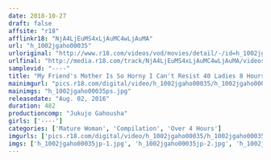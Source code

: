 ```yaml
---
date: 2018-10-27
draft: false
affsite: "r18"
afflinkr18: "NjA4LjEuMS4xLjAuMC4wLjAuMA"
url: "h_1002jgaho00035"
urloriginal: "http://www.r18.com/videos/vod/movies/detail/-/id=h_1002jgaho00035"
urlfinal: "http://media.r18.com/track/NjA4LjEuMS4xLjAuMC4wLjAuMA/videos/vod/movies/detail/-/id=h_1002jgaho00035"
samplevid: "----"
title: "My Friend's Mother Is So Horny I Can't Resist 40 Ladies 8 Hours"
mainimgurl: "pics.r18.com/digital/video/h_1002jgaho00035/h_1002jgaho00035ps.jpg"
mainimgs: "h_1002jgaho00035ps.jpg"
releasedate: "Aug. 02, 2016"
duration: 482
productioncomp: "Jukujo Gahousha"
girls: ['----']
categories: ['Mature Woman', 'Compilation', 'Over 4 Hours']
imgurls: ['pics.r18.com/digital/video/h_1002jgaho00035/h_1002jgaho00035jp-1.jpg', 'pics.r18.com/digital/video/h_1002jgaho00035/h_1002jgaho00035jp-2.jpg', 'pics.r18.com/digital/video/h_1002jgaho00035/h_1002jgaho00035jp-3.jpg', 'pics.r18.com/digital/video/h_1002jgaho00035/h_1002jgaho00035jp-4.jpg', 'pics.r18.com/digital/video/h_1002jgaho00035/h_1002jgaho00035jp-5.jpg', 'pics.r18.com/digital/video/h_1002jgaho00035/h_1002jgaho00035jp-6.jpg', 'pics.r18.com/digital/video/h_1002jgaho00035/h_1002jgaho00035jp-7.jpg', 'pics.r18.com/digital/video/h_1002jgaho00035/h_1002jgaho00035jp-8.jpg', 'pics.r18.com/digital/video/h_1002jgaho00035/h_1002jgaho00035jp-9.jpg', 'pics.r18.com/digital/video/h_1002jgaho00035/h_1002jgaho00035jp-10.jpg', 'pics.r18.com/digital/video/h_1002jgaho00035/h_1002jgaho00035jp-11.jpg', 'pics.r18.com/digital/video/h_1002jgaho00035/h_1002jgaho00035jp-12.jpg', 'pics.r18.com/digital/video/h_1002jgaho00035/h_1002jgaho00035jp-13.jpg', 'pics.r18.com/digital/video/h_1002jgaho00035/h_1002jgaho00035jp-14.jpg', 'pics.r18.com/digital/video/h_1002jgaho00035/h_1002jgaho00035jp-15.jpg', 'pics.r18.com/digital/video/h_1002jgaho00035/h_1002jgaho00035jp-16.jpg', 'pics.r18.com/digital/video/h_1002jgaho00035/h_1002jgaho00035jp-17.jpg', 'pics.r18.com/digital/video/h_1002jgaho00035/h_1002jgaho00035jp-18.jpg', 'pics.r18.com/digital/video/h_1002jgaho00035/h_1002jgaho00035jp-19.jpg', 'pics.r18.com/digital/video/h_1002jgaho00035/h_1002jgaho00035jp-20.jpg']
imgs: ['h_1002jgaho00035jp-1.jpg', 'h_1002jgaho00035jp-2.jpg', 'h_1002jgaho00035jp-3.jpg', 'h_1002jgaho00035jp-4.jpg', 'h_1002jgaho00035jp-5.jpg', 'h_1002jgaho00035jp-6.jpg', 'h_1002jgaho00035jp-7.jpg', 'h_1002jgaho00035jp-8.jpg', 'h_1002jgaho00035jp-9.jpg', 'h_1002jgaho00035jp-10.jpg', 'h_1002jgaho00035jp-11.jpg', 'h_1002jgaho00035jp-12.jpg', 'h_1002jgaho00035jp-13.jpg', 'h_1002jgaho00035jp-14.jpg', 'h_1002jgaho00035jp-15.jpg', 'h_1002jgaho00035jp-16.jpg', 'h_1002jgaho00035jp-17.jpg', 'h_1002jgaho00035jp-18.jpg', 'h_1002jgaho00035jp-19.jpg', 'h_1002jgaho00035jp-20.jpg']
---
```

